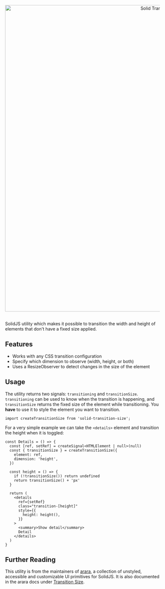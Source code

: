 <div align="center">
  <a href="https://arara.dev/docs/utilities/transition-size">
    <img src="https://arara.dev/readme/solid-transition-size.png" width=1000 alt="Solid Transition Size" />
  </a>
</div>
<br />

SolidJS utility which makes it possible to transition the width and height of elements that don't have a fixed size applied.

## Features

- Works with any CSS transition configuration
- Specify which dimension to observe (width, height, or both)
- Uses a ResizeObserver to detect changes in the size of the element

## Usage

The utility returns two signals: `transitioning` and `transitionSize`. `transitioning` can be used to know when the transition is happening, and `transitionSize` returns the fixed size of the element while transitioning. You **have** to use it to style the element you want to transition.

```tsx
import createTransitionSize from 'solid-transition-size';
```

For a very simple example we can take the `<details>` element and transition the height when it is toggled:
```tsx
const Details = () => {
  const [ref, setRef] = createSignal<HTMLElement | null>(null)
  const { transitionSize } = createTransitionSize({
    element: ref,
    dimension: 'height',
  })

  const height = () => {
    if (!transitionSize()) return undefined
    return transitionSize() + 'px'
  }

  return (
    <details
      ref={setRef}
      class="transition-[height]"
      style={{
        height: height(),
      }}
    >
      <summary>Show detail</summary>
      Detail
    </details>
  )
}
```

## Further Reading
This utility is from the maintainers of [arara](https://arara.dev), a collection of unstyled, accessible and customizable UI primitives for SolidJS. It is also documented in the arara docs under [Transition Size](https://arara.dev/docs/utilities/transition-size).
